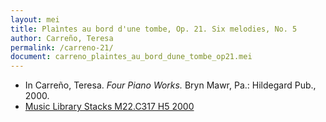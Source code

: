 ```yaml
---
layout: mei
title: Plaìntes au bord d'une tombe, Op. 21. Six melodies, No. 5
author: Carreño, Teresa
permalink: /carreno-21/
document: carreno_plaintes_au_bord_dune_tombe_op21.mei
---
```


- In Carreño, Teresa. *Four Piano Works.* Bryn Mawr, Pa.: Hildegard Pub., 2000.
- <a href="https://tufts-primo.hosted.exlibrisgroup.com/permalink/f/bnf7qa/01TUN_ALMA21107559280003851" target="_blank">Music Library Stacks M22.C317 H5 2000</a>
